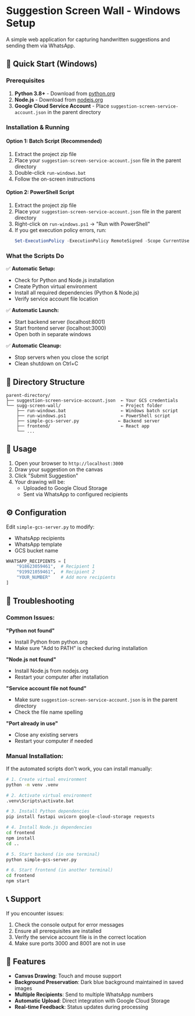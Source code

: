 # Suggestion Screen Wall - Windows Setup

A simple web application for capturing handwritten suggestions and sending them via WhatsApp.

## 🚀 Quick Start (Windows)

### Prerequisites
1. **Python 3.8+** - Download from [python.org](https://python.org)
2. **Node.js** - Download from [nodejs.org](https://nodejs.org)
3. **Google Cloud Service Account** - Place `suggestion-screen-service-account.json` in the parent directory

### Installation & Running

#### Option 1: Batch Script (Recommended)
1. Extract the project zip file
2. Place your `suggestion-screen-service-account.json` file in the parent directory
3. Double-click `run-windows.bat`
4. Follow the on-screen instructions

#### Option 2: PowerShell Script
1. Extract the project zip file
2. Place your `suggestion-screen-service-account.json` file in the parent directory
3. Right-click on `run-windows.ps1` → "Run with PowerShell"
4. If you get execution policy errors, run:
   ```powershell
   Set-ExecutionPolicy -ExecutionPolicy RemoteSigned -Scope CurrentUser
   ```

### What the Scripts Do

✅ **Automatic Setup:**
- Check for Python and Node.js installation
- Create Python virtual environment
- Install all required dependencies (Python & Node.js)
- Verify service account file location

✅ **Automatic Launch:**
- Start backend server (localhost:8001)
- Start frontend server (localhost:3000)
- Open both in separate windows

✅ **Automatic Cleanup:**
- Stop servers when you close the script
- Clean shutdown on Ctrl+C

## 📁 Directory Structure

```
parent-directory/
├── suggestion-screen-service-account.json  ← Your GCS credentials
└── sugg-screen-wall/                       ← Project folder
    ├── run-windows.bat                     ← Windows batch script
    ├── run-windows.ps1                     ← PowerShell script
    ├── simple-gcs-server.py               ← Backend server
    ├── frontend/                           ← React app
    └── ...
```

## 🎨 Usage

1. Open your browser to `http://localhost:3000`
2. Draw your suggestion on the canvas
3. Click "Submit Suggestion"
4. Your drawing will be:
   - Uploaded to Google Cloud Storage
   - Sent via WhatsApp to configured recipients

## ⚙️ Configuration

Edit `simple-gcs-server.py` to modify:
- WhatsApp recipients
- WhatsApp template
- GCS bucket name

```python
WHATSAPP_RECIPIENTS = [
    "918623059461",  # Recipient 1
    "919921059461",  # Recipient 2
    "YOUR_NUMBER"    # Add more recipients
]
```

## 🔧 Troubleshooting

### Common Issues:

**"Python not found"**
- Install Python from python.org
- Make sure "Add to PATH" is checked during installation

**"Node.js not found"**
- Install Node.js from nodejs.org
- Restart your computer after installation

**"Service account file not found"**
- Make sure `suggestion-screen-service-account.json` is in the parent directory
- Check the file name spelling

**"Port already in use"**
- Close any existing servers
- Restart your computer if needed

### Manual Installation:

If the automated scripts don't work, you can install manually:

```bash
# 1. Create virtual environment
python -m venv .venv

# 2. Activate virtual environment
.venv\Scripts\activate.bat

# 3. Install Python dependencies
pip install fastapi uvicorn google-cloud-storage requests

# 4. Install Node.js dependencies
cd frontend
npm install
cd ..

# 5. Start backend (in one terminal)
python simple-gcs-server.py

# 6. Start frontend (in another terminal)
cd frontend
npm start
```

## 📞 Support

If you encounter issues:
1. Check the console output for error messages
2. Ensure all prerequisites are installed
3. Verify the service account file is in the correct location
4. Make sure ports 3000 and 8001 are not in use

## 🎉 Features

- **Canvas Drawing**: Touch and mouse support
- **Background Preservation**: Dark blue background maintained in saved images
- **Multiple Recipients**: Send to multiple WhatsApp numbers
- **Automatic Upload**: Direct integration with Google Cloud Storage
- **Real-time Feedback**: Status updates during processing